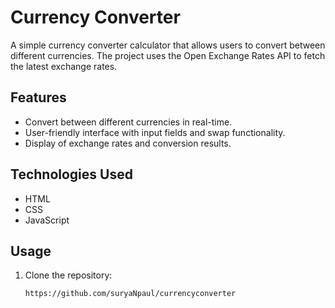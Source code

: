 # Currency Converter

A simple currency converter calculator that allows users to convert between different currencies. The project uses the Open Exchange Rates API to fetch the latest exchange rates.



## Features

- Convert between different currencies in real-time.
- User-friendly interface with input fields and swap functionality.
- Display of exchange rates and conversion results.

## Technologies Used

- HTML
- CSS
- JavaScript

## Usage

1. Clone the repository:

   ```bash
   https://github.com/suryaNpaul/currencyconverter
